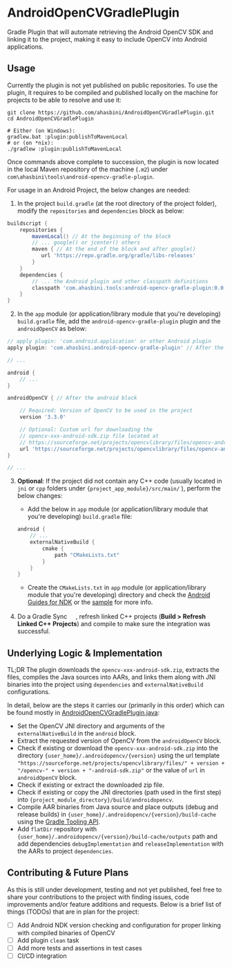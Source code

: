 # AndroidOpenCVGradlePlugin

Gradle Plugin that will automate retrieving the Android OpenCV SDK and
linking it to the project, making it easy to include OpenCV into
Android applications.

## Usage

Currently the plugin is not yet published on public repositories. To
use the plugin, it requires to be compiled and published locally on the
machine for projects to be able to resolve and use it:

```shell
git clone https://github.com/ahasbini/AndroidOpenCVGradlePlugin.git
cd AndroidOpenCVGradlePlugin

# Either (on Windows):
gradlew.bat :plugin:publishToMavenLocal
# or (on *nix):
./gradlew :plugin:publishToMavenLocal
```

Once commands above complete to succession, the plugin is now located
in the local Maven repository of the machine (```.m2```) under
```com\ahasbini\tools\android-opencv-gradle-plugin```.

For usage in an Android Project, the below changes are needed:

1. In the project ```build.gradle``` (at the root directory of the
  project folder), modify the ```repositories``` and ```dependencies```
  block as below:

```gradle
buildscript {
    repositories {
        mavenLocal() // At the beginning of the block
        // ... google() or jcenter() others
        maven { // At the end of the block and after google()
           url 'https://repo.gradle.org/gradle/libs-releases'
        }
    }
    dependencies {
        // ... the Android plugin and other classpath definitions
        classpath 'com.ahasbini.tools:android-opencv-gradle-plugin:0.0.+'
    }
}
```

2. In the ```app``` module (or application/library module that you're
  developing) ```build.gradle``` file, add the
  ```android-opencv-gradle-plugin``` plugin and the ```androidOpenCV```
  as below:

```gradle
// apply plugin: 'com.android.application' or other Android plugin
apply plugin: 'com.ahasbini.android-opencv-gradle-plugin' // After the Android plugin

// ...

android {
    // ...
}

androidOpenCV { // After the android block

    // Required: Version of OpenCV to be used in the project
    version '3.3.0'

    // Optional: Custom url for downloading the
    // opencv-xxx-android-sdk.zip file located at
    // https://sourceforge.net/projects/opencvlibrary/files/opencv-android
    url 'https://sourceforge.net/projects/opencvlibrary/files/opencv-android/3.3.0/opencv-3.3.0-android-sdk.zip/download'
}

// ...
```

3. __Optional__: If the project did not contain any C++ code (usually
   located in ```jni``` or ```cpp``` folders under
   ```{project_app_module}/src/main/``` ), perform the below changes:

   * Add the below in ```app``` module (or application/library module
   that you're developing) ```build.gradle``` file:

    ```gradle
    android {
        // ...
        externalNativeBuild {
            cmake {
                path "CMakeLists.txt"
            }
        }
    }
    ```

   * Create the ```CMakeLists.txt``` in ```app``` module (or
   application/library module that you're developing) directory and
   check the
   [Android Guides for NDK](https://developer.android.com/ndk/guides)
   or the [sample](sample) for more info.

4. Do a Gradle Sync
   <img src="https://developer.android.com/studio/images/buttons/toolbar-sync-gradle.png" width="16px" height="16px"/>,
   refresh linked C++ projects (**Build > Refresh Linked C++
   Projects**) and compile to make sure the integration was successful.

## Underlying Logic & Implementation

TL;DR The plugin downloads the ```opencv-xxx-android-sdk.zip```,
extracts the files, compiles the Java sources into AARs, and links them
along with JNI binaries into the project using ```dependencies``` and
```externalNativeBuild``` configurations.

In detail, below are the steps it carries our (primarily in this order)
which can be found mostly in
[AndroidOpenCVGradlePlugin.java](plugin/src/main/java/com/ahasbini/tools/androidopencv/AndroidOpenCVGradlePlugin.java):

 - Set the OpenCV JNI directory and arguments of the
 ```externalNativeBuild``` in the ```android``` block.
 - Extract the requested version of OpenCV from the ```androidOpenCV```
 block.
 - Check if existing or download the ```opencv-xxx-android-sdk.zip```
 into the directory ```{user_home}/.androidopencv/{version}``` using
 the url template
 ```"https://sourceforge.net/projects/opencvlibrary/files/" + version + "/opencv-" + version + "-android-sdk.zip"```
 or the value of ```url``` in ```androidOpenCV``` block.
 - Check if existing or extract the downloaded zip file.
 - Check if existing or copy the JNI directories (path used in the
 first step) into ```{project_module_directory}/build/androidopencv```.
 - Compile AAR binaries from Java source and place outputs (debug and
 release builds) in
 ```{user_home}/.androidopencv/{version}/build-cache``` using the
 [Gradle Tooling API](https://docs.gradle.org/current/userguide/embedding.html).
 - Add ```flatDir``` repository with
 ```{user_home}/.androidopencv/{version}/build-cache/outputs``` path
 and add dependencies ```debugImplementation``` and
 ```releaseImplementation``` with the AARs to project
 ```dependencies```.

## Contributing & Future Plans

As this is still under development, testing and not yet published, feel
free to share your contributions to the project with finding issues,
code improvements and/or feature additions and requests. Below is a
brief list of things (TODOs) that are in plan for the project:

 - [ ] Add Android NDK version checking and configuration for proper
 linking with compiled binaries of OpenCV
 - [ ] Add plugin ```clean``` task
 - [ ] Add more tests and assertions in test cases
 - [ ] CI/CD integration
